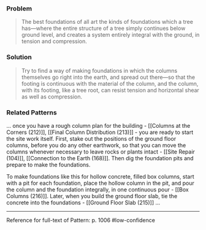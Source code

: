 ### Problem
>The best foundations of all art the kinds of foundations which a tree has—where the entire structure of a tree simply continues below ground level, and creates a system entirely integral with the ground, in tension and compression.

### Solution
>Try to find a way of making foundations in which the columns themselves go right into the earth, and spread out there—so that the footing is continuous with the material of the column, and the column, with its footing, like a tree root, can resist tension and horizontal shear as well as compression.

### Related Patterns
... once you have a rough column plan for the building - [[Columns at the Corners (212)]], [[Final Column Distribution (213)]] - you are ready to start the site work itself. First, stake out the positions of the ground floor columns, before you do any other earthwork, so that you can move the columns whenever necessary to leave rocks or plants intact - [[Site Repair (104)]], [[Connection to the Earth (168)]]. Then dig the foundation pits and prepare to make the foundations.

To make foundations like this for hollow concrete, filled box columns, start with a pit for each foundation, place the hollow column in the pit, and pour the column and the foundation integrally, in one continuous pour - [[Box Columns (216)]]. Later, when you build the ground floor slab, tie the concrete into the foundations - [[Ground Floor Slab (215)]] ...

---
Reference for full-text of Pattern: p. 1006 #low-confidence 